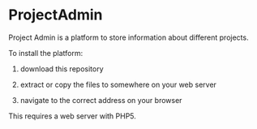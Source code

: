 # ProjectAdmin
Project Admin is a platform to store information about different projects.

To install the platform:

1. download this repository

2. extract or copy the files to somewhere on your web server

3. navigate to the correct address on your browser

This requires a web server with PHP5.
